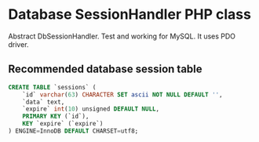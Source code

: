 Database SessionHandler PHP class
=================================

Abstract DbSessionHandler. Test and working for MySQL. It uses PDO driver.

Recommended database session table
----------------------------------

```sql
CREATE TABLE `sessions` (
	`id` varchar(63) CHARACTER SET ascii NOT NULL DEFAULT '',
	`data` text,
	`expire` int(10) unsigned DEFAULT NULL,
	PRIMARY KEY (`id`),
	KEY `expire` (`expire`)
) ENGINE=InnoDB DEFAULT CHARSET=utf8;
```